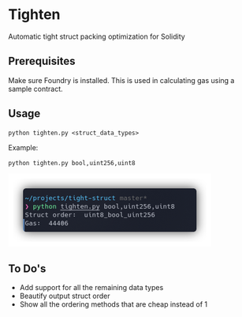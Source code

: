 # Tighten

Automatic tight struct packing optimization for Solidity

## Prerequisites

Make sure Foundry is installed. This is used in calculating gas using a sample contract. 

## Usage 

```
python tighten.py <struct_data_types>
```

Example:

```
python tighten.py bool,uint256,uint8
```
![example](https://github.com/az0mb13/tighten/blob/master/eg.png?raw=true)

## To Do's

- Add support for all the remaining data types
- Beautify output struct order
- Show all the ordering methods that are cheap instead of 1
